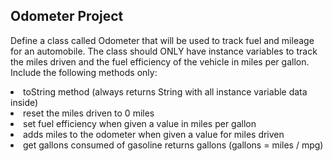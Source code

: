 ## Odometer Project

<p>
Define a class called Odometer that will be used to track fuel and mileage for an automobile. The class should
ONLY have instance variables to track the miles driven and the fuel efficiency of the vehicle in miles per gallon.
Include the following methods only:
</p>

<li>toString method (always returns String with all instance variable data inside)</li>
<li>reset the miles driven to 0 miles</li>
<li>set fuel efficiency when given a value in miles per gallon</li>
<li>adds miles to the odometer when given a value for miles driven</li>
<li>get gallons consumed of gasoline returns gallons (gallons = miles / mpg)</li>
